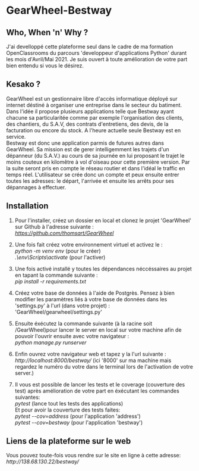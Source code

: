 # GearWheel-Bestway
<h2>Who, When 'n' Why ?</h2>

<p>J'ai develloppé cette plateforme seul dans le cadre de ma formation OpenClassrooms du parcours 'developpeur d'applications Python' durant les mois d'Avril/Mai 2021. Je suis ouvert à toute amélioration de votre part bien entendu si vous le désirez.</p>

<h2>Kesako ?</h2>

<p>GearWheel est un gestionnaire libre d'accès informatique déployé sur internet déstiné à organiser une entreprise dans le secteur du batiment. Dans l'idée il propose plusieurs applications telle que Bestway ayant chacune sa particularitée comme par exemple l'organisation des clients, des chantiers, du S.A.V, des contrats d'entretiens, des devis, de la facturation ou encore du stock. A l'heure actuelle seule Bestway est en service.<br>Bestway est donc une application parmis de futures autres dans GearWheel. Sa mission est de gerer intelligemment les trajets d'un dépanneur (du S.A.V.) au cours de sa journée en lui proposant le trajet le moins couteux en kilomêtre à vol d'oiseau pour cette première version. Par la suite seront pris en compte le réseau routier et dans l'idéal le traffic en temps réel. L'utilisateur se crée donc un compte et peux ensuite entrer toutes les adresses: le départ, l'arrivée et ensuite les arrêts pour ses dépannages à effectuer.</p>

<h2>Installation</h2>

1. Pour l'installer, créez un dossier en local et clonez le projet 'GearWheel' sur Github à l'adresse suivante :<br>
<em>https://github.com/thomsart/GearWheel</em>

2. Une fois fait créez votre environnement virtuel et activez le :<br>
<em>python -m venv env</em> (pour le créer)<br>
<em>.\env\Scripts\activate</em> (pour l'activer)

3. Une fois activé installé y toutes les dépendances néccéssaires au projet en tapant la commande suivante :<br>
<em>pip install -r requirements.txt</em>

4. Créez votre base de données à l'aide de Postgrès. Pensez à bien modifier les paramètres liés à votre base de données dans les 'settings.py' à l'url (dans votre projet) :<br>
'GearWheel/gearwheel/settings.py'

5. Ensuite éxécutez la commande suivante (à la racine soit /GearWheel)pour lancer le server en local sur votre machine afin de pouvoir l'ouvrir ensuite avec votre navigateur :<br>
<em>python manage.py runserver</em>

6. Enfin ouvrez votre navigateur web et tapez y la l'url suivante :<br>
<em>http://localhost:8000/bestway/</em> (ici '8000' sur ma machine mais regardez le numéro du votre dans le terminal lors de l'activation de votre server.)

7. Il vous est possible de lancer les tests et le coverage (couverture des test) après amélioration de votre part en éxécutant les commandes suivantes:<br>
<em>pytest</em> (lance tout les tests des applications)<br>
Et pour avoir la couverture des tests faites:<br>
<em>pytest --cov=address</em> (pour l'application 'address')<br>
<em>pytest --cov=bestway</em> (pour l'application 'bestway')<br>

<h2>Liens de la plateforme sur le web</h2>

<p>Vous pouvez toute-fois vous rendre sur le site en ligne à cette adresse:<br>
<em>http://138.68.130.22/bestway/</em></p>